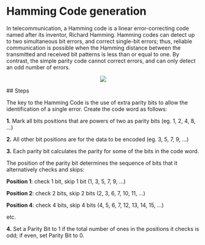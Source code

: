 # Hamming Code generation

In telecommunication, a Hamming code is a linear error-correcting code named after its inventor, Richard Hamming. 
Hamming codes can detect up to two simultaneous bit errors, and correct single-bit errors; thus, reliable communication is possible when the Hamming distance between the transmitted and received bit patterns is less than or equal to one. 
By contrast, the simple parity code cannot correct errors, and can only detect an odd number of errors.
<p align="center">
  <img src="https://media.geeksforgeeks.org/wp-content/uploads/20200424184419/hamming_code.png">
</p>
## Steps

The key to the Hamming Code is the use of extra parity bits to allow the identification of a single error.
Create the code word as follows:

**1.** Mark all bits positions that are powers of two as parity bits (eg. 1, 2, 4, 8, ...)

**2.** All other bit positions are for the data to be encoded (eg. 3, 5, 7, 9, ...)

**3.** Each parity bit calculates the parity for some of the bits in the code word.

The position of the parity bit determines the sequence of bits that it alternatively checks and skips:

**Position 1**: check 1 bit, skip 1 bit (1, 3, 5, 7, 9, ...)

**Position 2**: check 2 bits, skip 2 bits (2, 3, 6, 7, 10, 11, ...)

**Position 4**: check 4 bits, skip 4 bits (4, 5, 6, 7, 12, 13, 14, 15, ...)

etc.

**4.** Set a Parity Bit to 1 if the total number of ones in the positions it checks is odd; if even, set Parity Bit to 0.
